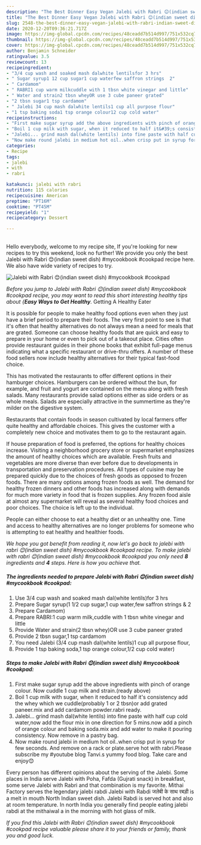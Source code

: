 ```yaml
---
description: "The Best Dinner Easy Vegan Jalebi with Rabri 😊(indian sweet dish) #mycookbook #cookpad"
title: "The Best Dinner Easy Vegan Jalebi with Rabri 😊(indian sweet dish) #mycookbook #cookpad"
slug: 2548-the-best-dinner-easy-vegan-jalebi-with-rabri-indian-sweet-dish-mycookbook-cookpad
date: 2020-12-20T09:36:21.717Z
image: https://img-global.cpcdn.com/recipes/48ceadd7b514d997/751x532cq70/jalebi-with-rabri-😊indian-sweet-dish-mycookbook-cookpad-recipe-main-photo.jpg
thumbnail: https://img-global.cpcdn.com/recipes/48ceadd7b514d997/751x532cq70/jalebi-with-rabri-😊indian-sweet-dish-mycookbook-cookpad-recipe-main-photo.jpg
cover: https://img-global.cpcdn.com/recipes/48ceadd7b514d997/751x532cq70/jalebi-with-rabri-😊indian-sweet-dish-mycookbook-cookpad-recipe-main-photo.jpg
author: Benjamin Schneider
ratingvalue: 3.5
reviewcount: 13
recipeingredient:
- "3/4 cup wash and soaked mash dalwhite lentilsfor 3 hrs"
- " Sugar syrup1 12 cup sugar1 cup waterfew saffron strings  2"
- " Cardamom"
- " RABRI1 cup warm milkcuddle with 1 tbsn white vinegar and little"
- " Water and strain2 tbsn wheyOR use 3 cube paneer grated"
- "2 tbsn sugar1 tsp cardamom"
- " Jalebi 34 cup mash dalwhite lentils1 cup all purpose flour"
- "1 tsp baking soda1 tsp orange colour12 cup cold water"
recipeinstructions:
- "First make sugar syrup add the above ingredients with pinch of orange colour. Now cuddle 1 cup milk and strain.(ready above)"
- "Boil 1 cup milk with sugar, when it reduced to half it&#39;s consistency add the whey which we cuddle(probably 1 or 2 tbsn)or add grated paneer.mix and add cardamom powder.rabri ready."
- "Jalebi... grind mash dal(white lentils) into fine paste with half cup cold water,now add the flour mix in one direction for 5 mins.now add a pinch of orange colour and baking soda.mix and add water to make it pouring consistency. Now remove in a pastry bag."
- "Now make round jalebi in medium hot oil..when crisp put in syrup for few seconds. And remove on a rack or plate.serve hot with rabri.Please subscribe my #youtube blog Tanvi.s yummy food blog. Take care and enjoy😊"
categories:
- Recipe
tags:
- jalebi
- with
- rabri

katakunci: jalebi with rabri 
nutrition: 115 calories
recipecuisine: American
preptime: "PT16M"
cooktime: "PT45M"
recipeyield: "1"
recipecategory: Dessert

---
```

<br>
Hello everybody, welcome to my recipe site, If you're looking for new recipes to try this weekend, look no further! We provide you only the best Jalebi with Rabri 😊(indian sweet dish) #mycookbook #cookpad recipe here. We also have wide variety of recipes to try.
<br>


![Jalebi with Rabri 😊(indian sweet dish) #mycookbook #cookpad](https://img-global.cpcdn.com/recipes/48ceadd7b514d997/751x532cq70/jalebi-with-rabri-😊indian-sweet-dish-mycookbook-cookpad-recipe-main-photo.jpg)

<i>Before you jump to Jalebi with Rabri 😊(indian sweet dish) #mycookbook #cookpad recipe, you may want to read this short interesting healthy tips about {<strong>Easy Ways to Get Healthy</strong>.</i>
Getting A Healthy Eater

It is possible for people to make healthy food options even when they just have a brief period to prepare their foods. The very first point to see is that it's often that healthy alternatives do not always mean a need for meals that are grated. Someone can choose healthy foods that are quick and easy to prepare in your home or even to pick out of a takeout place. Cities often provide restaurant guides in their phone books that exhibit full-page menus indicating what a specific restaurant or drive-thru offers. A number of these food sellers now include healthy alternatives for their typical fast-food choice.

 This has motivated the restaurants to offer different options in their hamburger choices. Hamburgers can be ordered without the bun, for example, and fruit and yogurt are contained on the menu along with fresh salads. Many restaurants provide salad options either as side orders or as whole meals.  Salads are especially attractive in the summertime as they're milder on the digestive system.

Restaurants that contain foods in season cultivated by local farmers offer quite healthy and affordable choices.  This gives the customer with a completely new choice and motivates them to go to the restaurant again.

If house preparation of food is preferred, the options for healthy choices increase. Visiting a neighborhood grocery store or supermarket emphasizes the amount of healthy choices which are available. Fresh fruits and vegetables are more diverse than ever before due to developments in transportation and preservation procedures.  All types of cuisine may be prepared quickly due to the choices of fresh goods as opposed to frozen foods. There are many options among frozen foods as well. The demand for healthy frozen dinners and other foods has increased along with demands for much more variety in food that is frozen supplies. Any frozen food aisle at almost any supermarket will reveal as several healthy food choices and poor choices. The choice is left up to the individual.

People can either choose to eat a healthy diet or an unhealthy one. Time and access to healthy alternatives are no longer problems for someone who is attempting to eat healthy and healthier foods.


<i>We hope you got benefit from reading it, now let's go back to jalebi with rabri 😊(indian sweet dish) #mycookbook #cookpad recipe. To make jalebi with rabri 😊(indian sweet dish) #mycookbook #cookpad you only need <strong>8</strong> ingredients and <strong>4</strong> steps. Here is how you achieve that.
</i>

##### The ingredients needed to prepare Jalebi with Rabri 😊(indian sweet dish) #mycookbook #cookpad:

1. Use 3/4 cup wash and soaked mash dal(white lentils)for 3 hrs
1. Prepare  Sugar syrup(1 1/2 cup sugar,1 cup water,few saffron strings &amp; 2
1. Prepare  Cardamom)
1. Prepare  RABRI:1 cup warm milk,cuddle with 1 tbsn white vinegar and little
1. Provide  Water and strain(2 tbsn whey)OR use 3 cube paneer grated
1. Provide 2 tbsn sugar,1 tsp cardamom
1. You need  Jalebi (3/4 cup mash dal(white lentils)1 cup all purpose flour,
1. Provide 1 tsp baking soda,1 tsp orange colour,1/2 cup cold water)


##### Steps to make Jalebi with Rabri 😊(indian sweet dish) #mycookbook #cookpad:

1. First make sugar syrup add the above ingredients with pinch of orange colour. Now cuddle 1 cup milk and strain.(ready above)
1. Boil 1 cup milk with sugar, when it reduced to half it&#39;s consistency add the whey which we cuddle(probably 1 or 2 tbsn)or add grated paneer.mix and add cardamom powder.rabri ready.
1. Jalebi... grind mash dal(white lentils) into fine paste with half cup cold water,now add the flour mix in one direction for 5 mins.now add a pinch of orange colour and baking soda.mix and add water to make it pouring consistency. Now remove in a pastry bag.
1. Now make round jalebi in medium hot oil..when crisp put in syrup for few seconds. And remove on a rack or plate.serve hot with rabri.Please subscribe my #youtube blog Tanvi.s yummy food blog. Take care and enjoy😊


Every person has different opinions about the serving of the Jalebi. Some places in India serve Jalebi with Poha, Fafda (Gujrati snack) in breakfast, some serve Jalebi with Rabri and that combination is my favorite. Mithai Factory serves the legendary jalebi rabdi Jalebi with Rabdi जलेबी के साथ रबड़ी is a melt in mouth North Indian sweet dish. Jalebi Rabdi is served hot and also at room temperature. In north India you generally find people eating jalebi rabdi at the mithaiwal a in the morning with hot glass of milk. 

<i>If you find this Jalebi with Rabri 😊(indian sweet dish) #mycookbook #cookpad recipe valuable please share it to your friends or family, thank you and good luck.</i>
